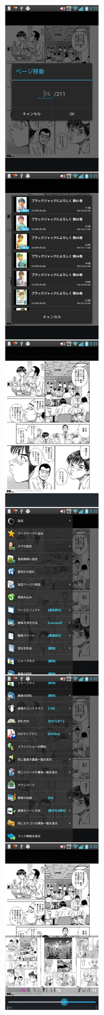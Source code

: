 <img src='https://raw.githubusercontent.com/burton999dev/ComicCafeHelp/master/images/ja/client/ViewerJumpPage.png' width='300px'/>
<img src='https://raw.githubusercontent.com/burton999dev/ComicCafeHelp/master/images/ja/client/ViewerListBooks.png' width='300px'/>
<img src='https://raw.githubusercontent.com/burton999dev/ComicCafeHelp/master/images/ja/client/ViewerMain.png' width='300px'/>
<img src='https://raw.githubusercontent.com/burton999dev/ComicCafeHelp/master/images/ja/client/ViewerMenu.png' width='300px'/>
<img src='https://raw.githubusercontent.com/burton999dev/ComicCafeHelp/master/images/ja/client/ViewerMenu2.png' width='300px'/>
<img src='https://raw.githubusercontent.com/burton999dev/ComicCafeHelp/master/images/ja/client/ViewerPageSelector.png' width='300px'/>
